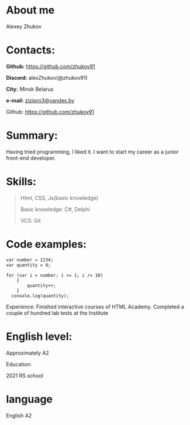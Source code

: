 # About me
Alexey Zhukov

# Contacts: 

**Github:** https://github.com/zhukov91

**Discord:** alexZhukov(@zhukov91)

**City:** Minsk Belarus

**e-mail:** zizipro3@yandex.by

Github:
https://github.com/zhukov91

# Summary:
Having tried programming, I liked it. I want to start my career as a junior front-end developer.

# Skills:
> Html, CSS, Js(basic knowledge)
>
> Basic knowledge: C#, Delphi
>
> VCS: Git

# Code examples:

```
var number = 1234;
var quantity = 0;

for (var i = number; i >= 1; i /= 10)
    {
        quantity++;
    }
  console.log(quantity);
``` 
Experience:
Finished interactive courses of HTML Academy. Completed a couple of hundred lab tests at the Institute


# English level:
Approximately A2


Education:

2021	RS school 
# language

English A2
